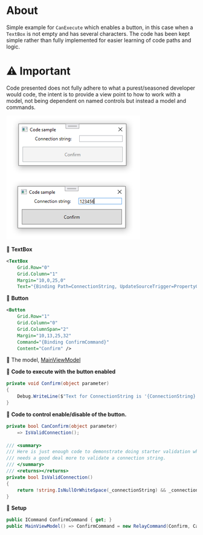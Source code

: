 ﻿# About

Simple example for `CanExecute` which enables a button, in this case when a `TextBox` is not empty and has several characters. The code has been kept simple rather than fully implemented for easier learning of code paths and logic.

# :warning: Important

Code presented does not fully adhere to what a purest/seasoned developer would code, the intent is to provide a view point to how to work with a model, not being dependent on named controls but instead a model and commands.


![image](assets/figure1.png)


:small_blue_diamond: **TextBox**

```xml
<TextBox
    Grid.Row="0"
    Grid.Column="1"
    Margin="10,0,25,0"
    Text="{Binding Path=ConnectionString, UpdateSourceTrigger=PropertyChanged}" />
```

:small_blue_diamond: **Button**

```xml
<Button
    Grid.Row="1"
    Grid.Column="0"
    Grid.ColumnSpan="2"
    Margin="10,13,25,32"
    Command="{Binding ConfirmCommand}"
    Content="Confirm" />
```

:small_blue_diamond: The model, [MainViewModel](https://github.com/karenpayneoregon/wpf-cs-efcore-simple/blob/Step2/FrameworkCanExecuteExample/Classes/MainViewModel.cs) 

:small_blue_diamond: **Code to execute with the button enabled**

```csharp
private void Confirm(object parameter)
{
    Debug.WriteLine($"Text for ConnectionString is '{ConnectionString}'");
}
```

:small_blue_diamond: **Code to control enable/disable of the button.**

```csharp
private bool CanConfirm(object parameter) 
    => IsValidConnection();

/// <summary>
/// Here is just enough code to demonstrate doing starter validation which
/// needs a good deal more to validate a connection string.
/// </summary>
/// <returns></returns>
private bool IsValidConnection()
{
    return !string.IsNullOrWhiteSpace(_connectionString) && _connectionString.Length > 5;
}
```

:small_blue_diamond: **Setup**

```csharp
public ICommand ConfirmCommand { get; }
public MainViewModel() => ConfirmCommand = new RelayCommand(Confirm, CanConfirm);
```



